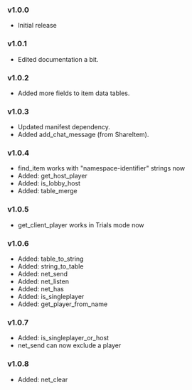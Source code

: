 ### v1.0.0
* Initial release

### v1.0.1
* Edited documentation a bit.

### v1.0.2
* Added more fields to item data tables.

### v1.0.3
* Updated manifest dependency.
* Added add_chat_message (from ShareItem).

### v1.0.4
* find_item works with "namespace-identifier" strings now
* Added: get_host_player
* Added: is_lobby_host
* Added: table_merge

### v1.0.5
* get_client_player works in Trials mode now

### v1.0.6
* Added: table_to_string
* Added: string_to_table
* Added: net_send
* Added: net_listen
* Added: net_has
* Added: is_singleplayer
* Added: get_player_from_name

### v1.0.7
* Added: is_singleplayer_or_host
* net_send can now exclude a player

### v1.0.8
* Added: net_clear